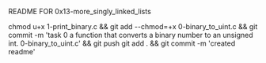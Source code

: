 README FOR 0x13-more_singly_linked_lists

chmod u+x 1-print_binary.c && git add --chmod=+x 0-binary_to_uint.c && git commit -m 'task 0 a function that converts a binary number to an unsigned int. 0-binary_to_uint.c' && git push
git add . && git commit -m 'created readme'